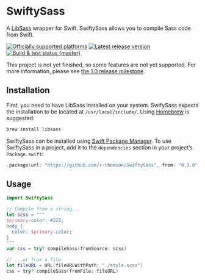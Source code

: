 # SwiftySass

A [LibSass](https://github.com/sass/libsass) wrapper for Swift. SwiftySass allows you to compile Sass code from Swift.

[![](https://img.shields.io/static/v1?label=Platforms&message=macOS&color=lightgrey&style=for-the-badge "Officially supported platforms")](https://github.com/r-thomson/SwiftySass)
[![](https://img.shields.io/github/v/tag/r-thomson/SwiftySass?sort=semver&label=Latest&style=for-the-badge  "Latest release version")](https://github.com/r-thomson/SwiftySass/releases)
[![](https://img.shields.io/github/workflow/status/r-thomson/SwiftySass/Swift?label=Tests&style=for-the-badge  "Build & test status (master)")](https://github.com/r-thomson/SwiftySass/actions)

This project is not yet finished, so some features are not yet supported. For more information, please see [the 1.0 release milestone](https://github.com/r-thomson/SwiftySass/milestone/1).

## Installation

First, you need to have LibSass installed on your system. SwifySass expects the installation to be located at `/usr/local/include/`. Using [Homebrew](https://brew.sh) is suggested:

```sh
brew install libsass
```

SwiftySass can be installed using [Swift Package Manager](https://swift.org/package-manager/). To use SwiftySass in a project, add it to the `dependencies` section in your project’s `Package.swift`:

```swift
.package(url: "https://github.com/r-thomson/SwiftySass", from: "0.3.0")
```

## Usage

```swift
import SwiftySass

// Compile from a string...
let scss = """
$primary-color: #222;
body {
  color: $primary-color;
}
"""
var css = try? compileSass(fromSource: scss)

// ...or from a file
let fileURL = URL(fileURLWithPath: "./style.scss")
css = try? compileSass(fromFile: fileURL)
```
